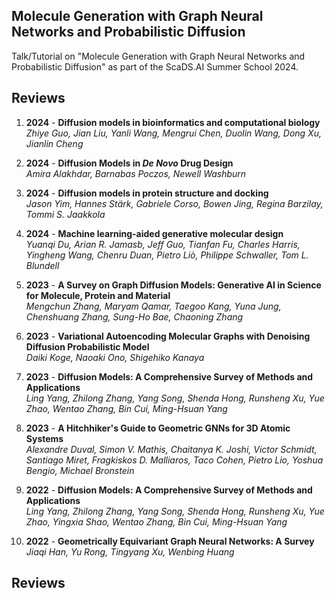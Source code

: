 ## Molecule Generation with Graph Neural Networks and Probabilistic Diffusion

Talk/Tutorial on "Molecule Generation with Graph Neural Networks and Probabilistic Diffusion" as part of the ScaDS.AI Summer School 2024.


## Reviews

1. **2024** - **Diffusion models in bioinformatics and computational biology**  
   *Zhiye Guo, Jian Liu, Yanli Wang, Mengrui Chen, Duolin Wang, Dong Xu, Jianlin Cheng*

2. **2024** - **Diffusion Models in _De Novo_ Drug Design**  
   *Amira Alakhdar, Barnabas Poczos, Newell Washburn*

3. **2024** - **Diffusion models in protein structure and docking**  
   *Jason Yim, Hannes Stärk, Gabriele Corso, Bowen Jing, Regina Barzilay, Tommi S. Jaakkola*

4. **2024** - **Machine learning-aided generative molecular design**  
   *Yuanqi Du, Arian R. Jamasb, Jeff Guo, Tianfan Fu, Charles Harris, Yingheng Wang, Chenru Duan, Pietro Liò, Philippe Schwaller, Tom L. Blundell*

5. **2023** - **A Survey on Graph Diffusion Models: Generative AI in Science for Molecule, Protein and Material**  
   *Mengchun Zhang, Maryam Qamar, Taegoo Kang, Yuna Jung, Chenshuang Zhang, Sung-Ho Bae, Chaoning Zhang*

6. **2023** - **Variational Autoencoding Molecular Graphs with Denoising Diffusion Probabilistic Model**  
   *Daiki Koge, Naoaki Ono, Shigehiko Kanaya*

7. **2023** - **Diffusion Models: A Comprehensive Survey of Methods and Applications**  
   *Ling Yang, Zhilong Zhang, Yang Song, Shenda Hong, Runsheng Xu, Yue Zhao, Wentao Zhang, Bin Cui, Ming-Hsuan Yang*

8. **2023** - **A Hitchhiker's Guide to Geometric GNNs for 3D Atomic Systems**  
   *Alexandre Duval, Simon V. Mathis, Chaitanya K. Joshi, Victor Schmidt, Santiago Miret, Fragkiskos D. Malliaros, Taco Cohen, Pietro Lio, Yoshua Bengio, Michael Bronstein*

9. **2022** - **Diffusion Models: A Comprehensive Survey of Methods and Applications**  
   *Ling Yang, Zhilong Zhang, Yang Song, Shenda Hong, Runsheng Xu, Yue Zhao, Yingxia Shao, Wentao Zhang, Bin Cui, Ming-Hsuan Yang*

10. **2022** - **Geometrically Equivariant Graph Neural Networks: A Survey**  
    *Jiaqi Han, Yu Rong, Tingyang Xu, Wenbing Huang*


## Reviews
